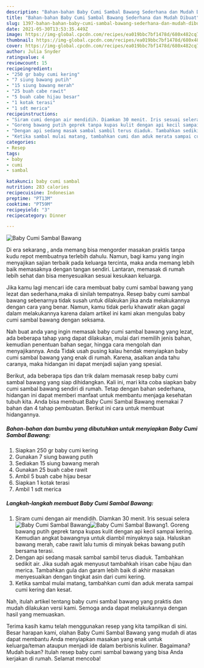 ```yaml
---
description: "Bahan-bahan Baby Cumi Sambal Bawang Sederhana dan Mudah Dibuat"
title: "Bahan-bahan Baby Cumi Sambal Bawang Sederhana dan Mudah Dibuat"
slug: 1397-bahan-bahan-baby-cumi-sambal-bawang-sederhana-dan-mudah-dibuat
date: 2021-05-30T13:53:35.449Z
image: https://img-global.cpcdn.com/recipes/ea019bbc7bf1478d/680x482cq70/baby-cumi-sambal-bawang-foto-resep-utama.jpg
thumbnail: https://img-global.cpcdn.com/recipes/ea019bbc7bf1478d/680x482cq70/baby-cumi-sambal-bawang-foto-resep-utama.jpg
cover: https://img-global.cpcdn.com/recipes/ea019bbc7bf1478d/680x482cq70/baby-cumi-sambal-bawang-foto-resep-utama.jpg
author: Julia Snyder
ratingvalue: 4
reviewcount: 15
recipeingredient:
- "250 gr baby cumi kering"
- "7 siung bawang putih"
- "15 siung bawang merah"
- "25 buah cabe rawit"
- "5 buah cabe hijau besar"
- "1 kotak terasi"
- "1 sdt merica"
recipeinstructions:
- "Siram cumi dengan air mendidih. Diamkan 30 menit. Iris sesuai selera"
- "Goreng bawang putih geprek tanpa kupas kulit dengan api kecil sampai kering. Kemudian angkat bawangnya untuk diambil minyaknya saja. Haluskan bawang merah, cabe rawit lalu tumis di minyak bekas bawang putih bersama terasi."
- "Dengan api sedang masak sambal sambil terus diaduk. Tambahkan sedikit air. Jika sudah agak menyusut tambahkah irisan cabe hijau dan merica. Tambahkan gula dan garam lebih baik di akhir masakan menyesuaikan dengan tingkat asin dari cumi kering."
- "Ketika sambal mulai matang, tambahkan cumi dan aduk merata sampai cumi kering dan kesat."
categories:
- Resep
tags:
- baby
- cumi
- sambal

katakunci: baby cumi sambal 
nutrition: 283 calories
recipecuisine: Indonesian
preptime: "PT13M"
cooktime: "PT59M"
recipeyield: "3"
recipecategory: Dinner

---
```



![Baby Cumi Sambal Bawang](https://img-global.cpcdn.com/recipes/ea019bbc7bf1478d/680x482cq70/baby-cumi-sambal-bawang-foto-resep-utama.jpg)

Di era  sekarang , anda memang bisa mengorder masakan praktis tanpa kudu repot membuatnya terlebih dahulu. Namun, bagi kamu yang ingin menyajikan sajian terbaik pada keluarga tercinta, maka anda memang lebih baik memasaknya dengan tangan sendiri. Lantaran, memasak di rumah lebih sehat dan bisa menyesuaikan sesuai kesukaan keluarga.

Jika kamu lagi mencari ide cara membuat baby cumi sambal bawang yang lezat dan sederhana,maka di sinilah tempatnya. Resep baby cumi sambal bawang  sebenarnya tidak susah untuk dilakukan jika anda melakukannya dengan cara yang benar. Namun, kamu tidak perlu khawatir akan gagal dalam melakukannya 
karena dalam artikel ini kami akan mengulas baby cumi sambal bawang dengan seksama.  



Nah buat anda yang ingin memasak baby cumi sambal bawang yang lezat, ada beberapa tahap yang dapat dilakukan, mulai dari memilih jenis bahan, kemudian penentuan bahan segar, hingga cara mengolah dan menyajikannya. Anda Tidak usah pusing kalau hendak menyiapkan baby cumi sambal bawang yang enak di rumah. Karena, asalkan anda  tahu caranya, maka hidangan ini dapat menjadi sajian yang spesial.

Berikut, ada beberapa tips dan trik dalam memasak resep baby cumi sambal bawang yang siap dihidangkan. Kali ini, mari kita coba siapkan baby cumi sambal bawang sendiri di rumah. Tetap dengan bahan sederhana, hidangan ini dapat memberi manfaat untuk membantu menjaga kesehatan tubuh kita. Anda bisa membuat Baby Cumi Sambal Bawang memakai 7 bahan dan 4 tahap pembuatan. Berikut ini cara untuk membuat hidangannya.

<!--inarticleads1-->

##### Bahan-bahan dan bumbu yang dibutuhkan untuk menyiapkan Baby Cumi Sambal Bawang:

1. Siapkan 250 gr baby cumi kering
1. Gunakan 7 siung bawang putih
1. Sediakan 15 siung bawang merah
1. Gunakan 25 buah cabe rawit
1. Ambil 5 buah cabe hijau besar
1. Siapkan 1 kotak terasi
1. Ambil 1 sdt merica




<!--inarticleads2-->

##### Langkah-langkah membuat Baby Cumi Sambal Bawang:

1. Siram cumi dengan air mendidih. Diamkan 30 menit. Iris sesuai selera
<img src="https://img-global.cpcdn.com/steps/667459c391a97472/160x128cq70/baby-cumi-sambal-bawang-langkah-memasak-1-foto.jpg" alt="Baby Cumi Sambal Bawang"><img src="https://img-global.cpcdn.com/steps/f2dc56fc48e9e29d/160x128cq70/baby-cumi-sambal-bawang-langkah-memasak-1-foto.jpg" alt="Baby Cumi Sambal Bawang">1. Goreng bawang putih geprek tanpa kupas kulit dengan api kecil sampai kering. Kemudian angkat bawangnya untuk diambil minyaknya saja. Haluskan bawang merah, cabe rawit lalu tumis di minyak bekas bawang putih bersama terasi.
1. Dengan api sedang masak sambal sambil terus diaduk. Tambahkan sedikit air. Jika sudah agak menyusut tambahkah irisan cabe hijau dan merica. Tambahkan gula dan garam lebih baik di akhir masakan menyesuaikan dengan tingkat asin dari cumi kering.
1. Ketika sambal mulai matang, tambahkan cumi dan aduk merata sampai cumi kering dan kesat.




Nah, itulah artikel tentang  baby cumi sambal bawang  yang praktis dan mudah dilakukan versi kami. Semoga anda dapat melakukannya dengan hasil yang memuaskan. 

Terima kasih kamu telah menggunakan resep yang kita tampilkan di sini. Besar harapan kami, olahan  Baby Cumi Sambal Bawang yang mudah di atas dapat membantu Anda menyiapkan masakan yang enak untuk keluarga/teman ataupun menjadi ide dalam berbisnis kuliner. Bagaimana? Mudah bukan? Itulah resep baby cumi sambal bawang yang bisa Anda kerjakan di rumah. Selamat mencoba!

